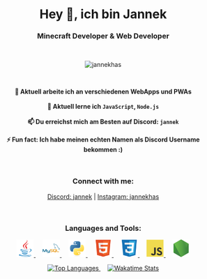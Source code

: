 <h1 align="center">Hey 👋, ich bin Jannek</h1>
<h3 align="center">Minecraft Developer & Web Developer</h3>
<br>
<p align="center"> 
  <img src="https://komarev.com/ghpvc/?username=jannekhas&label=Profile%20views&color=0e75b6&style=flat" alt="jannekhas" />
</p>
<br>
<p align="center">
  <strong>🔭 Aktuell arbeite ich an verschiedenen WebApps und PWAs</strong><br><br>
  <strong>🌱 Aktuell lerne ich <code>JavaScript</code>, <code>Node.js</code></strong><br><br>
  <strong>📫 Du erreichst mich am Besten auf Discord: <code>jannek</code></strong><br><br>
  <strong>⚡ Fun fact: Ich habe meinen echten Namen als Discord Username bekommen :)</strong>
</p>
<br>
<h3 align="center">Connect with me:</h3>
<p align="center">
  <a href="https://discord.com/channels/@me" target="_blank" rel="noreferrer">Discord: jannek</a> | 
  <a href="https://www.instagram.com/jannekhas" target="_blank" rel="noreferrer">Instagram: jannekhas</a>
</p>
<br>
<h3 align="center">Languages and Tools:</h3>
<p align="center">
  <a href="https://www.java.com" target="_blank" rel="noreferrer">
    <img src="https://raw.githubusercontent.com/devicons/devicon/master/icons/java/java-original.svg" alt="java" width="40" height="40"/>
  </a>
  <span>&nbsp;&nbsp;&nbsp;</span>
  <a href="https://www.mysql.com/" target="_blank" rel="noreferrer">
    <img src="https://raw.githubusercontent.com/devicons/devicon/master/icons/mysql/mysql-original-wordmark.svg" alt="mysql" width="40" height="40"/>
  </a>
  <span>&nbsp;&nbsp;&nbsp;</span>
  <a href="https://www.python.org" target="_blank" rel="noreferrer">
    <img src="https://raw.githubusercontent.com/devicons/devicon/master/icons/python/python-original.svg" alt="python" width="40" height="40"/>
  </a>
  <span>&nbsp;&nbsp;&nbsp;</span>
  <a href="https://developer.mozilla.org/en-US/docs/Web/HTML" target="_blank" rel="noreferrer">
    <img src="https://raw.githubusercontent.com/devicons/devicon/master/icons/html5/html5-original.svg" alt="html" width="40" height="40"/>
  </a>
  <span>&nbsp;&nbsp;&nbsp;</span>
  <a href="https://developer.mozilla.org/en-US/docs/Web/CSS" target="_blank" rel="noreferrer">
    <img src="https://raw.githubusercontent.com/devicons/devicon/master/icons/css3/css3-original.svg" alt="css" width="40" height="40"/>
  </a>
  <span>&nbsp;&nbsp;&nbsp;</span>
  <a href="https://www.javascript.com" target="_blank" rel="noreferrer">
    <img src="https://raw.githubusercontent.com/devicons/devicon/master/icons/javascript/javascript-original.svg" alt="javascript" width="40" height="40"/>
  </a>
  <span>&nbsp;&nbsp;&nbsp;</span>
  <a href="https://nodejs.org" target="_blank" rel="noreferrer">
    <img src="https://raw.githubusercontent.com/devicons/devicon/master/icons/nodejs/nodejs-original.svg" alt="nodejs" width="40" height="40"/>
  </a>
</p>
<p align="center">
  <a href="https://github.com/anuraghazra/github-readme-stats">
    <img alt="Top Languages" height="165" src="https://github-readme-stats.vercel.app/api/top-langs/?username=JannekkHas&layout=compact&langs_count=8&theme=tokyonight" />
  </a>
  &nbsp;&nbsp;&nbsp;
  <a href="https://github.com/anuraghazra/github-readme-stats">
    <img alt="Wakatime Stats" height="165" src="https://github-readme-stats.vercel.app/api/wakatime?username=Jannnnek&layout=compact&theme=tokyonight" />
  </a>
</p>
